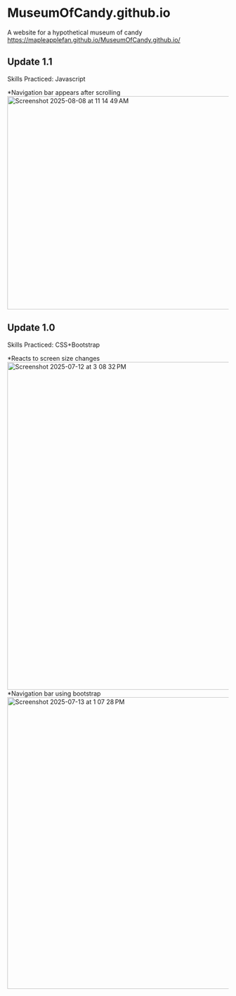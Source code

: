 # MuseumOfCandy.github.io
A website for a hypothetical museum of candy 
https://mapleapplefan.github.io/MuseumOfCandy.github.io/ 


## Update 1.1
Skills Practiced: Javascript

*Navigation bar appears after scrolling
<img width="538" height="486" alt="Screenshot 2025-08-08 at 11 14 49 AM" src="https://github.com/user-attachments/assets/a799b5a5-fbc2-4a49-992e-ed0e0f2034aa" />


## Update 1.0 
Skills Practiced: CSS+Bootstrap

*Reacts to screen size changes
<img width="1017" height="747" alt="Screenshot 2025-07-12 at 3 08 32 PM" src="https://github.com/user-attachments/assets/b2f209d4-3d1f-4ec3-ba40-1ec0bdeab3a2" />
*Navigation bar using bootstrap
<img width="742" height="665" alt="Screenshot 2025-07-13 at 1 07 28 PM" src="https://github.com/user-attachments/assets/143c2f8b-3803-46b9-b493-b569f14ebea3" />






